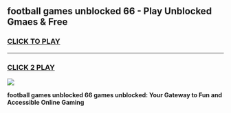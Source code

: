 
## football games unblocked 66 - Play Unblocked Gmaes & Free
<h3>
<a href="https://news.freeplayer.one?title=football_games_unblocked_66&ref=23F">CLICK TO PLAY</a></h3>
<hr>

<h3>
<a href="https://news.freeplayer.one?title=football_games_unblocked_66&ref=23F">CLICK 2 PLAY</a>
  
</h3>

<a href="https://news.freeplayer.one?title=football_games_unblocked_66&ref=23F/"><img src="https://clearcache.store/games.png"></a>


**football games unblocked 66 games unblocked: Your Gateway to Fun and Accessible Online Gaming**
